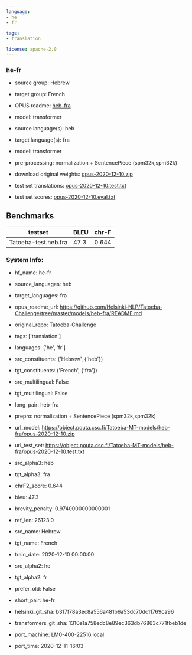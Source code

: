 ```yaml
---
language:
- he
- fr

tags:
- translation

license: apache-2.0
---
```

### he-fr

* source group: Hebrew 
* target group: French 
*  OPUS readme: [heb-fra](https://github.com/Helsinki-NLP/Tatoeba-Challenge/tree/master/models/heb-fra/README.md)

*  model: transformer
* source language(s): heb
* target language(s): fra
* model: transformer
* pre-processing: normalization + SentencePiece (spm32k,spm32k)
* download original weights: [opus-2020-12-10.zip](https://object.pouta.csc.fi/Tatoeba-MT-models/heb-fra/opus-2020-12-10.zip)
* test set translations: [opus-2020-12-10.test.txt](https://object.pouta.csc.fi/Tatoeba-MT-models/heb-fra/opus-2020-12-10.test.txt)
* test set scores: [opus-2020-12-10.eval.txt](https://object.pouta.csc.fi/Tatoeba-MT-models/heb-fra/opus-2020-12-10.eval.txt)

## Benchmarks

| testset               | BLEU  | chr-F |
|-----------------------|-------|-------|
| Tatoeba-test.heb.fra 	| 47.3 	| 0.644 |


### System Info: 
- hf_name: he-fr

- source_languages: heb

- target_languages: fra

- opus_readme_url: https://github.com/Helsinki-NLP/Tatoeba-Challenge/tree/master/models/heb-fra/README.md

- original_repo: Tatoeba-Challenge

- tags: ['translation']

- languages: ['he', 'fr']

- src_constituents: ('Hebrew', {'heb'})

- tgt_constituents: ('French', {'fra'})

- src_multilingual: False

- tgt_multilingual: False

- long_pair: heb-fra

- prepro:  normalization + SentencePiece (spm32k,spm32k)

- url_model: https://object.pouta.csc.fi/Tatoeba-MT-models/heb-fra/opus-2020-12-10.zip

- url_test_set: https://object.pouta.csc.fi/Tatoeba-MT-models/heb-fra/opus-2020-12-10.test.txt

- src_alpha3: heb

- tgt_alpha3: fra

- chrF2_score: 0.644

- bleu: 47.3

- brevity_penalty: 0.9740000000000001

- ref_len: 26123.0

- src_name: Hebrew

- tgt_name: French

- train_date: 2020-12-10 00:00:00

- src_alpha2: he

- tgt_alpha2: fr

- prefer_old: False

- short_pair: he-fr

- helsinki_git_sha: b317f78a3ec8a556a481b6a53dc70dc11769ca96

- transformers_git_sha: 1310e1a758edc8e89ec363db76863c771fbeb1de

- port_machine: LM0-400-22516.local

- port_time: 2020-12-11-16:03